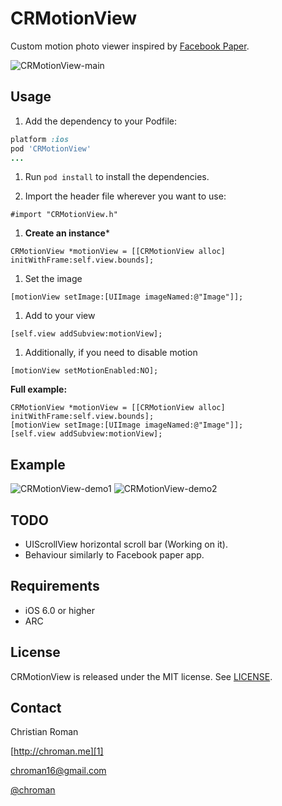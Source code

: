 CRMotionView
=======================
Custom motion photo viewer inspired by [Facebook Paper][4].

![CRMotionView-main](http://chroman.me/wp-content/uploads/2014/02/main2.png)

Usage
-----

 1. Add the dependency to your Podfile:
```ruby
platform :ios
pod 'CRMotionView'
...
```

 1. Run `pod install` to install the dependencies.

 1. Import the header file wherever you want to use:
```objc
#import "CRMotionView.h"
```

 1. **Create an instance***
```objc
CRMotionView *motionView = [[CRMotionView alloc] initWithFrame:self.view.bounds];
```

 1. Set the image
```objc
[motionView setImage:[UIImage imageNamed:@"Image"]];
```

 1. Add to your view
```objc
[self.view addSubview:motionView];
```

 1. Additionally, if you need to disable motion
```objc
[motionView setMotionEnabled:NO];
```

**Full example:**
```objc
CRMotionView *motionView = [[CRMotionView alloc] initWithFrame:self.view.bounds];
[motionView setImage:[UIImage imageNamed:@"Image"]];
[self.view addSubview:motionView];
```

Example
----------

![CRMotionView-demo1](http://chroman.me/wp-content/uploads/2014/02/demo1.gif)
![CRMotionView-demo2](http://chroman.me/wp-content/uploads/2014/02/demo2.gif)


TODO
----------
* UIScrollView horizontal scroll bar (Working on it).
* Behaviour similarly to Facebook paper app.

Requirements
----------
* iOS 6.0 or higher
* ARC

## License
CRMotionView is released under the MIT license. See
[LICENSE](https://github.com/chroman/CRMotionView/blob/master/LICENSE).

Contact
----------

Christian Roman
  
[http://chroman.me][1]

[chroman16@gmail.com][2]

[@chroman][3] 

  [1]: http://chroman.me
  [2]: mailto:chroman16@gmail.com
  [3]: http://twitter.com/chroman
  [4]: https://itunes.apple.com/us/app/paper-stories-from-facebook/id794163692?mt=8
